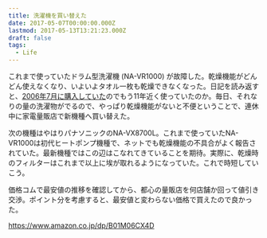 ```yaml
---
title: 洗濯機を買い替えた
date: 2017-05-07T00:00:00.000Z
lastmod: 2017-05-13T13:21:23.000Z
draft: false
tags:
  - Life
---
```


これまで使っていたドラム型洗濯機 (NA-VR1000) が故障した。乾燥機能がどんどん使えなくなり、いよいよタオル一枚も乾燥できなくなった。日記を読み返すと、[2006年7月に購入していた](/posts/20060717/p01)のでもう11年近く使っていたのか。毎日、それなりの量の洗濯物がでるので、やっぱり乾燥機能がないと不便ということで、連休中に家電量販店で新機種へ買い替えた。

次の機種はやはりパナソニックのNA-VX8700L。これまで使っていたNA-VR1000は初代ヒートポンプ機種で、ネットでも乾燥機能の不具合がよく報告されていた。最新機種ではこの辺はこなれてきていることを期待。実際に、乾燥時のフィルターはこれまで以上に埃が取れるようになっていた。これで時短していこう。

価格コムで最安値の推移を確認してから、都心の量販店を何店舗か回って値引き交渉。ポイント分を考慮すると、最安値と変わらない価格で買えたので良かった。

<https://www.amazon.co.jp/dp/B01M06CX4D>
